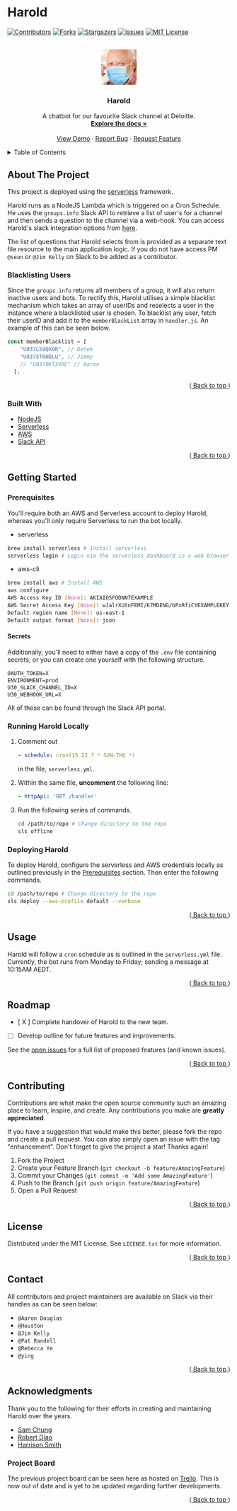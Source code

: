 # Harold

<div id="top"></div>
<!--

<!-- PROJECT SHIELDS -->
<!--
*** I'm using markdown "reference style" links for readability.
*** Reference links are enclosed in brackets [ ] instead of parentheses ( ).
*** See the bottom of this document for the declaration of the reference variables
*** for contributors-url, forks-url, etc. This is an optional, concise syntax you may use.
*** https://www.markdownguide.org/basic-syntax/#reference-style-links
-->
[![Contributors][contributors-shield]][contributors-url]
[![Forks][forks-shield]][forks-url]
[![Stargazers][stars-shield]][stars-url]
[![Issues][issues-shield]][issues-url]
[![MIT License][license-shield]][license-url]

<!-- PROJECT LOGO -->
<br />
<div align="center">
  <a href="https://github.com/jamestkelly/harold">
    <img src="img/harold.jpeg" alt="Logo" width="80" height="80">
  </a>

<h3 align="center">Harold</h3>

  <p align="center">
    A chatbot for our favourite Slack channel at Deloitte.
    <br />
    <a href="https://github.com/jamestkelly/harold"><strong>Explore the docs »</strong></a>
    <br />
    <br />
    <a href="https://github.com/github_username/repo_name">View Demo</a>
    ·
    <a href="https://github.com/github_username/repo_name/issues">Report Bug</a>
    ·
    <a href="https://github.com/github_username/repo_name/issues">Request Feature</a>
  </p>
</div>

<!-- TABLE OF CONTENTS -->
<details>
  <summary>Table of Contents</summary>
  <ol>
    <li>
      <a href="#about-the-project">About The Project</a>
      <ul>
        <li><a href="#built-with">Built With</a></li>
      </ul>
    </li>
    <li>
      <a href="#getting-started">Getting Started</a>
      <ul>
        <li><a href="#prerequisites">Prerequisites</a></li>
        <li><a href="#installation">Installation</a></li>
      </ul>
    </li>
    <li><a href="#usage">Usage</a></li>
    <li><a href="#roadmap">Roadmap</a></li>
    <li><a href="#contributing">Contributing</a></li>
    <li><a href="#license">License</a></li>
    <li><a href="#contact">Contact</a></li>
    <li><a href="#acknowledgments">Acknowledgments</a></li>
  </ol>
</details>

<!-- ABOUT THE PROJECT -->
## About The Project

This project is deployed using the [serverless](https://www.serverless.com/) framework.

Harold runs as a NodeJS Lambda which is triggered on a Cron Schedule. He uses the `groups.info` Slack API to retrieve a list of user's for a channel and then sends a question to the channel via a web-hook. You can access Harold's slack integration options from [here](https://api.slack.com/apps/A81E1D9U1).

The list of questions that Harold selects from is provided as a separate text file resource to the main application logic. If you do not have access PM `@sean` or `@Jim Kelly` on Slack to be added as a contributor.

### Blacklisting Users

Since the `groups.info` returns all members of a group, it will also return inactive users and bots. To rectify this, Harold utilises a simple blacklist mechanism which takes an array of userIDs and reselects a user in the instance where a blacklisted user is chosen. To blacklist any user, fetch their userID and add it to the `memberBlackList` array in `handler.js`. An example of this can be seen below.

```js
const memberBlacklist = [
    "U037L59QX0R", // Derek
    "U0375TKH0LU", // Jimmy
    // "U0370KT3VRC" // Aaron
  ];
```

<p align="right">
    (<a href="#top">
        Back to top
    </a>)
</p>

### Built With

* [NodeJS](https://nodejs.org/en/)
* [Serverless](https://www.serverless.com/)
* [AWS](https://aws.amazon.com/)
* [Slack API](https://api.slack.com/)

<p align="right">
    (<a href="#top">
        Back to top
    </a>)
</p>

<!-- GETTING STARTED -->
## Getting Started

### Prerequisites

You'll require both an AWS and Serverless account to deploy Harold, whereas you'll only require Serverless to run the bot locally.

* serverless

```sh
brew install serverless # Install serverless
serverless login # Login via the serverless dashboard in a web browser
```

* aws-cli
  
```sh
brew install aws # Install AWS
aws configure
AWS Access Key ID [None]: AKIAIOSFODNN7EXAMPLE
AWS Secret Access Key [None]: wJalrXUtnFEMI/K7MDENG/bPxRfiCYEXAMPLEKEY
Default region name [None]: us-east-1
Default output format [None]: json
```

#### Secrets

Additionally, you'll need to either have a copy of the `.env` file containing secrets, or you can create one yourself with the following structure.

```env
OAUTH_TOKEN=X
ENVIRONMENT=prod
U30_SLACK_CHANNEL_ID=X
U30_WEBHOOK_URL=X
```

All of these can be found through the Slack API portal.

### Running Harold Locally

1. Comment out

    ```yml
    - schedule: cron(15 23 ? * SUN-THU *)
    ```

    in the file, `serverless.yml`.

2. Within the same file, **uncomment** the following line:

    ```yml
    - httpApi: 'GET /handler'
    ```

3. Run the following series of commands.

    ```sh
    cd /path/to/repo # Change directory to the repo
    sls offline
    ```

### Deploying Harold

To deploy Harold, configure the serverless and AWS credentials locally as outlined previously in the [Prerequisites](#prerequisites) section. Then enter the following commands.

```sh
cd /path/to/repo # Change directory to the repo
sls deploy --aws-profile default --verbose
```

<p align="right">
    (<a href="#top">
        Back to top
    </a>)
</p>

<!-- USAGE EXAMPLES -->
## Usage

Harold will follow a `cron` schedule as is outlined in the `serverless.yml` file. Currently, the bot runs from Monday to Friday; sending a message at 10:15AM AEDT.

<p align="right">
    (<a href="#top">
        Back to top
    </a>)
</p>

<!-- ROADMAP -->
## Roadmap

* [ X ] Complete handover of Harold to the new team.
* [ ] Develop outline for future features and improvements.

See the [open issues](https://github.com/jamestkelly/harold/issues) for a full list of proposed features (and known issues).

<p align="right">
    (<a href="#top">
        Back to top
    </a>)
</p>

<!-- CONTRIBUTING -->
## Contributing

Contributions are what make the open source community such an amazing place to learn, inspire, and create. Any contributions you make are **greatly appreciated**.

If you have a suggestion that would make this better, please fork the repo and create a pull request. You can also simply open an issue with the tag "enhancement".
Don't forget to give the project a star! Thanks again!

1. Fork the Project
2. Create your Feature Branch (`git checkout -b feature/AmazingFeature`)
3. Commit your Changes (`git commit -m 'Add some AmazingFeature'`)
4. Push to the Branch (`git push origin feature/AmazingFeature`)
5. Open a Pull Request

<p align="right">
    (<a href="#top">
        Back to top
    </a>)
</p>

<!-- LICENSE -->
## License

Distributed under the MIT License. See `LICENSE.txt` for more information.

<p align="right">
    (<a href="#top">
        Back to top
    </a>)
</p>

<!-- CONTACT -->
## Contact

All contributors and project maintainers are available on Slack via their handles as can be seen below:

- `@Aaron Douglas`
- `@Houston`
- `@Jim Kelly`
- `@Pat Randell`
- `@Rebecca Ye`
- `@ying`

<p align="right">
    (<a href="#top">
        Back to top
    </a>)
</p>

<!-- ACKNOWLEDGMENTS -->
## Acknowledgments

Thank you to the following for their efforts in creating and maintaining Harold over the years.

* [Sam Chung](https://github.com/samchungy)
* [Robert Diao](https://github.com/rldiao)
* [Harrison Smith](https://www.linkedin.com/in/harrisonoliversmith/)

### Project Board

The previous project board can be seen here as hosted on [Trello](https://trello.com/b/iAvdXVNU/harold-bot). This is now out of date and is yet to be updated regarding further developments.

<p align="right">
    (<a href="#top">
        Back to top
    </a>)
</p>

<!-- MARKDOWN LINKS & IMAGES -->
<!-- https://www.markdownguide.org/basic-syntax/#reference-style-links -->
[contributors-shield]: https://img.shields.io/github/contributors/github_username/repo_name.svg?style=for-the-badge
[contributors-url]: https://github.com/jamestkelly/harold/graphs/contributors
[forks-shield]: https://img.shields.io/github/forks/github_username/repo_name.svg?style=for-the-badge
[forks-url]: https://github.com/jamestkelly/harold/network/members
[stars-shield]: https://img.shields.io/github/stars/github_username/repo_name.svg?style=for-the-badge
[stars-url]: https://github.com/jamestkelly/harold/stargazers
[issues-shield]: https://img.shields.io/github/issues/github_username/repo_name.svg?style=for-the-badge
[issues-url]: https://github.com/jamestkelly/harold/issues
[license-shield]: https://img.shields.io/github/license/github_username/repo_name.svg?style=for-the-badge
[license-url]: https://github.com/jamestkelly/harold/blob/master/LICENSE